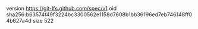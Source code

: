version https://git-lfs.github.com/spec/v1
oid sha256:b63574f49f3224bc3300562e1158d7608b1bb36196ed7eb746148ff04b627a4d
size 522
